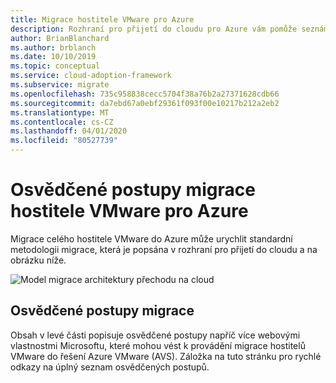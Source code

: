 ```yaml
---
title: Migrace hostitele VMware pro Azure
description: Rozhraní pro přijetí do cloudu pro Azure vám pomůže seznámit se s osvědčenými postupy migrace hostitelů VMware a zjednodušit tak proces migrace a standardizace.
author: BrianBlanchard
ms.author: brblanch
ms.date: 10/10/2019
ms.topic: conceptual
ms.service: cloud-adoption-framework
ms.subservice: migrate
ms.openlocfilehash: 735c958838cecc5704f38a76b2a27371628cdb66
ms.sourcegitcommit: da7ebd67a0ebf29361f093f00e10217b212a2eb2
ms.translationtype: MT
ms.contentlocale: cs-CZ
ms.lasthandoff: 04/01/2020
ms.locfileid: "80527739"
---
```

# <a name="vmware-host-migration-best-practices-for-azure"></a>Osvědčené postupy migrace hostitele VMware pro Azure

Migrace celého hostitele VMware do Azure může urychlit standardní metodologii migrace, která je popsána v rozhraní pro přijetí do cloudu a na obrázku níže.

![Model migrace architektury přechodu na cloud](../../_images/migrate/methodology.png)

## <a name="migration-best-practices"></a>Osvědčené postupy migrace

Obsah v levé části popisuje osvědčené postupy napříč více webovými vlastnostmi Microsoftu, které mohou vést k provádění migrace hostitelů VMware do řešení Azure VMware (AVS). Záložka na tuto stránku pro rychlé odkazy na úplný seznam osvědčených postupů.
